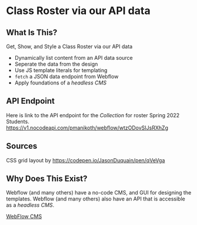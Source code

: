 # Class Roster via our API data

## What Is This?

Get, Show, and Style a Class Roster via our API data

- Dynamically list content from an API data source
- Seperate the data from the design
- Use JS template literals for templating
- `fetch` a JSON data endpoint from Webflow
- Apply foundations of a _headless CMS_

## API Endpoint

Here is link to the API endpoint for the _Collection_ for roster Spring 2022 Students.
https://v1.nocodeapi.com/pmanikoth/webflow/wtzODovSIJsRXhZg

## Sources

CSS grid layout by https://codepen.io/JasonDuquain/pen/qVeVga

## Why Does This Exist?

Webflow (and many others) have a no-code CMS, and GUI for designing the templates. Webflow (and many others) also have an API that is accessible as a _headless CMS_.

[WebFlow CMS](https://university.webflow.com/lesson/intro-to-webflow-cms)
